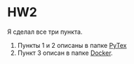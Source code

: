 # HW2

Я сделал все три пункта.

1. Пункты 1 и 2 описаны в папке [PyTex](./PyTex)
2. Пункт 3 описан в папке [Docker](./Docker).

